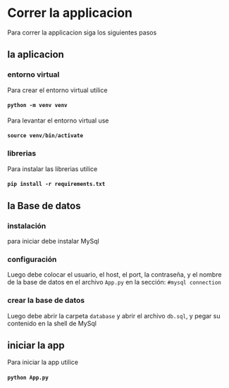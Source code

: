 # Correr la applicacion
Para correr la applicacion siga los siguientes pasos

## la aplicacion
### entorno virtual
Para crear el entorno virtual utilice
#### `python -m venv venv`

Para levantar el entorno virtual use
#### `source venv/bin/activate`

### librerias
Para instalar las librerias utilice
#### `pip install -r requirements.txt`

## la Base de datos
### instalación
para iniciar debe instalar MySql

### configuración
Luego debe colocar el usuario, el host, el port, 
la contraseña, y el nombre de la base de datos en 
el archivo `App.py` en la sección:
`#mysql connection`

### crear la base de datos
Luego debe abrir la carpeta `database` y abrir el
archivo `db.sql`, y pegar su contenido en la shell
de MySql

## iniciar la app
Para iniciar la app utilice
#### `python App.py`
